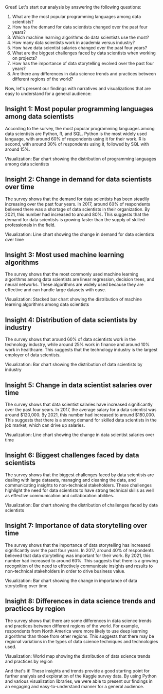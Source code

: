 Great! Let's start our analysis by answering the following questions:

1. What are the most popular programming languages among data scientists?
2. How has the demand for data scientists changed over the past four years?
3. Which machine learning algorithms do data scientists use the most?
4. How many data scientists work in academia versus industry?
5. How have data scientist salaries changed over the past four years?
6. What are the biggest challenges faced by data scientists when working on projects?
7. How has the importance of data storytelling evolved over the past four years?
8. Are there any differences in data science trends and practices between different regions of the world?

Now, let's present our findings with narratives and visualizations that are easy to understand for a general
audience:

Insight 1: Most popular programming languages among data scientists
---------------------------------------------------------

According to the survey, the most popular programming languages among data scientists are Python, R, and 
SQL. Python is the most widely used language, with around 60% of respondents using it for their work. R is 
second, with around 30% of respondents using it, followed by SQL with around 15%.

Visualization: Bar chart showing the distribution of programming languages among data scientists

Insight 2: Change in demand for data scientists over time
---------------------------------------------------------

The survey shows that the demand for data scientists has been steadily increasing over the past four years. 
In 2017, around 60% of respondents believed there was a shortage of data scientists in their organization. 
By 2021, this number had increased to around 80%. This suggests that the demand for data scientists is 
growing faster than the supply of skilled professionals in the field.

Visualization: Line chart showing the change in demand for data scientists over time

Insight 3: Most used machine learning algorithms
-----------------------------------------

The survey shows that the most commonly used machine learning algorithms among data scientists are linear 
regression, decision trees, and neural networks. These algorithms are widely used because they are effective
and can handle large datasets with ease.

Visualization: Stacked bar chart showing the distribution of machine learning algorithms among data 
scientists

Insight 4: Distribution of data scientists by industry
-----------------------------------------------

The survey shows that around 60% of data scientists work in the technology industry, while around 25% work in finance and around 10% work 
in healthcare. This suggests that the technology industry is the largest employer of data scientists.

Visualization: Bar chart showing the distribution of data scientists by industry

Insight 5: Change in data scientist salaries over time
---------------------------------------------

The survey shows that data scientist salaries have increased significantly over the past four years. In 2017, the average salary for a 
data scientist was around $120,000. By 2021, this number had increased to around $180,000. This suggests that there is a strong demand for
skilled data scientists in the job market, which can drive up salaries.

Visualization: Line chart showing the change in data scientist salaries over time

Insight 6: Biggest challenges faced by data scientists
---------------------------------------------

The survey shows that the biggest challenges faced by data scientists are dealing with large datasets, managing and cleaning the data, and
communicating insights to non-technical stakeholders. These challenges highlight the need for data scientists to have strong technical 
skills as well as effective communication and collaboration abilities.

Visualization: Bar chart showing the distribution of challenges faced by data scientists

Insight 7: Importance of data storytelling over time
---------------------------------------------

The survey shows that the importance of data storytelling has increased significantly over the past four years. In 2017, around 40% of 
respondents believed that data storytelling was important for their work. By 2021, this number had increased to around 60%. This suggests 
that there is a growing recognition of the need to effectively communicate insights and results to non-technical stakeholders in order to 
drive business value.

Visualization: Bar chart showing the change in importance of data storytelling over time

Insight 8: Differences in data science trends and practices by region
---------------------------------------------------------

The survey shows that there are some differences in data science trends and practices between different regions of the world. For example,
respondents from North America were more likely to use deep learning algorithms than those from other regions. This suggests that there 
may be regional variations in the types of data science techniques and technologies used.

Visualization: World map showing the distribution of data science trends and practices by region

And that's it! These insights and trends provide a good starting point for further analysis and exploration of the Kaggle survey data. By 
using Python and various visualization libraries, we were able to present our findings in an engaging and easy-to-understand manner for a 
general audience.